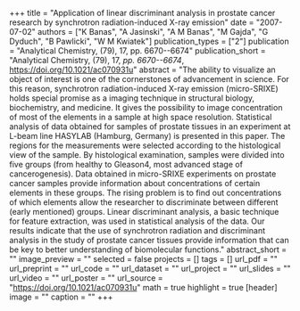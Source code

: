 +++
title = "Application of linear discriminant analysis in prostate cancer research by synchrotron radiation-induced X-ray emission"
date = "2007-07-02"
authors = ["K Banas", "A Jasinski", "A M Banas", "M Gajda", "G Dyduch", "B Pawlicki", "W M Kwiatek"]
publication_types = ["2"]
publication = "Analytical Chemistry, (79), 17, pp. 6670--6674"
publication_short = "Analytical Chemistry, (79), 17, _pp. 6670--6674_, https://doi.org/10.1021/ac070931u"
abstract = "The ability to visualize an object of interest is one of the cornerstones of advancement in science. For this reason, synchrotron radiation-induced X-ray emission (micro-SRIXE) holds special promise as a imaging technique in structural biology, biochemistry, and medicine. It gives the possibility to image concentration of most of the elements in a sample at high space resolution. Statistical analysis of data obtained for samples of prostate tissues in an experiment at L-beam line HASYLAB (Hamburg, Germany) is presented in this paper. The regions for the measurements were selected according to the histological view of the sample. By histological examination, samples were divided into five groups (from healthy to Gleason4, most advanced stage of cancerogenesis). Data obtained in micro-SRIXE experiments on prostate cancer samples provide information about concentrations of certain elements in these groups. The rising problem is to find out concentrations of which elements allow the researcher to discriminate between different (early mentioned) groups. Linear discriminant analysis, a basic technique for feature extraction, was used in statistical analysis of the data. Our results indicate that the use of synchrotron radiation and discriminant analysis in the study of prostate cancer tissues provide information that can be key to better understanding of biomolecular functions."
abstract_short = ""
image_preview = ""
selected = false
projects = []
tags = []
url_pdf = ""
url_preprint = ""
url_code = ""
url_dataset = ""
url_project = ""
url_slides = ""
url_video = ""
url_poster = ""
url_source = "https://doi.org/10.1021/ac070931u"
math = true
highlight = true
[header]
image = ""
caption = ""
+++
